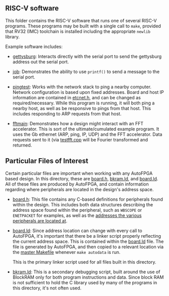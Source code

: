 ## RISC-V software

This folder contains the RISC-V software that runs one of several RISC-V
programs.  These programs may be built with a single call to `make`, provided
that RV32 (IMC) toolchain is installed including the appropriate `newlib`
library.

Example software includes:

- [gettysburg](gettysburg.c): Interacts directly with the serial port to send
  the gettysburg address out the serial port.

- [job](job.c): Demonstrates the ability to use `printf()` to send a message to
  the serial port.

- [pingtest](pingtest.c): Works with the network stack to ping a nearby computer.  Network configuration is based upon fixed addresses.  Board and host IP information are contained in [etcnet.h](etcnet.h), and can be changed as required/necessary.  While this program is running, it will both ping a nearby host, as well as be responsive to pings from that host.  This includes responding to ARP requests from that host.

- [fftmain](fftmain.c): Demonstrates how a design might interact with an FFT accelerator.  This is sort of the ultimate/cumulated example program.  It uses the Gb ethernet (ARP, ping, IP, UDP) and the FFT accelerator.  Data requests sent to it (via [testfft.cpp](../host/testfft.cpp) will be Fourier transformed and returned.

## Particular Files of Interest

Certain particular files are important when working with any AutoFPGA based design.  In this directory, these are [board.h](board.h), [bkram.ld](bkram.ld), and [board.ld](board.ld).  All of these files are produced by AutoFPGA, and contain information regarding where peripherals are located in the design's address space.

- [board.h](board.h): This file contains any C-based definitions for peripherals found within the design.  This includes both data structures describing the address space found within the peripheral, such as `WBSCOPE` or `ENETPACKET` for examples, as well as the [addresses the various peripherals are located at](https://zipcpu.com/blog/2018/11/03/soc-fpga.html).

- [board.ld](board.ld): Since address location can change with every call to
  AutoFPGA, it's important that there be a linker script properly reflecting the current address space.  This is contained within the [board.ld](board.ld) file.  The file is generated by AutoFPGA, and then copied to a relevant location via the [master Makefile](../../Makefile) whenever `make autodata` is run.

  This is the primary linker script used for all files built in this directory.

- [bkram.ld](bkram.ld): This is a secondary debugging script, built around the use of BlockRAM only for both program instructions and data.  Since block RAM is not sufficient to hold the C library used by many of the programs in this directory, it's not often used.



